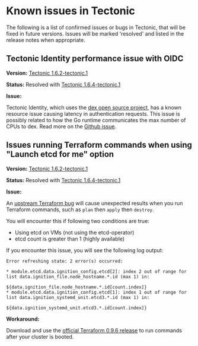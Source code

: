 # Known issues in Tectonic

The following is a list of confirmed issues or bugs in Tectonic, that will be fixed in future versions. Issues will be marked 'resolved' and listed in the release notes when appropriate.

## Tectonic Identity performance issue with OIDC

**Version:** [Tectonic 1.6.2-tectonic.1](https://coreos.com/tectonic/releases/#1.6.2-tectonic.1)

**Status:** Resolved with [Tectonic 1.6.4-tectonic.1](https://coreos.com/tectonic/releases/#1.6.4-tectonic.1)

**Issue:**

Tectonic Identity, which uses the [dex open source project](https://github.com/coreos/dex), has a known resource issue causing latency in authentication requests. This issue is possibly related to how the Go runtime communicates the max number of CPUs to dex. Read more on the [Github issue](https://github.com/coreos/tectonic-installer/issues/801). 

## Issues running Terraform commands when using "Launch etcd for me" option

**Version:** [Tectonic 1.6.2-tectonic.1](https://coreos.com/tectonic/releases/#1.6.2-tectonic.1)

**Status:** Resolved with [Tectonic 1.6.4-tectonic.1](https://coreos.com/tectonic/releases/#1.6.4-tectonic.1)

**Issue:**

An [upstream Terraform bug](https://github.com/hashicorp/terraform/pull/13793) will cause unexpected results when you run Terraform commands, such as `plan` then `apply` then `destroy`.

You will encounter this if following two conditions are true:
 - Using etcd on VMs (not using the etcd-operator)
 - etcd count is greater than 1 (highly available)

If you encounter this issue, you will see the following log output:

```
Error refreshing state: 2 error(s) occurred:

* module.etcd.data.ignition_config.etcd[2]: index 2 out of range for list data.ignition_file.node_hostname.*.id (max 1) in:

${data.ignition_file.node_hostname.*.id[count.index]}
* module.etcd.data.ignition_config.etcd[1]: index 1 out of range for list data.ignition_systemd_unit.etcd3.*.id (max 1) in:

${data.ignition_systemd_unit.etcd3.*.id[count.index]}
```

**Workaround:**

Download and use the [official Terraform 0.9.6 release](https://releases.hashicorp.com/terraform/0.9.6/) to run commands after your cluster is booted.
